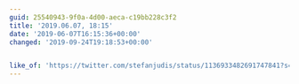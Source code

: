 ```yaml
---
guid: 25540943-9f0a-4d00-aeca-c19bb228c3f2
title: '2019.06.07, 18:15'
date: '2019-06-07T16:15:36+00:00'
changed: '2019-09-24T19:18:53+00:00'


like_of: 'https://twitter.com/stefanjudis/status/1136933482691747841?s=19'
---
```



